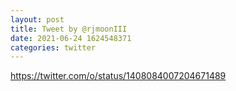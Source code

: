 ```yaml
--- 
layout: post 
title: Tweet by @rjmoonIII 
date: 2021-06-24 1624548371 
categories: twitter 
--- 
```

https://twitter.com/o/status/1408084007204671489